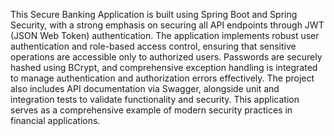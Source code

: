 This Secure Banking Application is built using Spring Boot and Spring Security, with a strong emphasis on securing all API endpoints through JWT (JSON Web Token) authentication. The application implements robust user authentication and role-based access control, ensuring that sensitive operations are accessible only to authorized users. Passwords are securely hashed using BCrypt, and comprehensive exception handling is integrated to manage authentication and authorization errors effectively. The project also includes API documentation via Swagger, alongside unit and integration tests to validate functionality and security. This application serves as a comprehensive example of modern security practices in financial applications.
